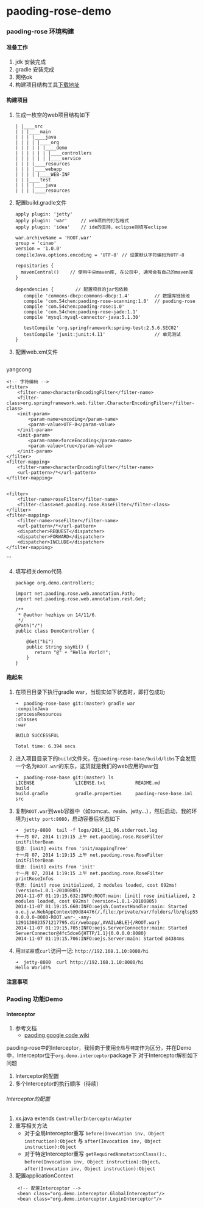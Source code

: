 paoding-rose-demo
=================

### paoding-rose 环境构建

#### 准备工作

1. jdk 安装完成
2. gradle 安装完成
3. 网络ok
4. 构建项目结构工具[下载地址](https://github.com/townsfolk/gradle-templates)

#### 构建项目

1. 生成一枚空的web项目结构如下
   
   ```
   | |____src
   | | |____main
   | | | |____java
   | | | | |____org
   | | | | | |____demo
   | | | | | | |____controllers
   | | | | | | |____service
   | | | |____resources
   | | | |____webapp
   | | | | |____WEB-INF
   | | |____test
   | | | |____java
   | | | |____resources
   ```
   
2. 配置build.gradle文件

   ```
   apply plugin: 'jetty'
   apply plugin: 'war'     // web项目的打包格式
   apply plugin: 'idea'    // ide的支持，eclipse则填写eclipse

   war.archiveName = 'ROOT.war'
   group = 'cinao'
   version = '1.0.0'
   compileJava.options.encoding = 'UTF-8' // 设置默认字符编码为UTF-8

   repositories {
     mavenCentral()    // 使用中央maven库, 在公司中, 通常会有自己的maven库
   }

   dependencies {        // 配置项目的jar包依赖
      compile 'commons-dbcp:commons-dbcp:1.4'         // 数据库链接池
      compile 'com.54chen:paoding-rose-scanning:1.0'  // paoding-rose
      compile 'com.54chen:paoding-rose:1.0'
      compile 'com.54chen:paoding-rose-jade:1.1'
      compile 'mysql:mysql-connector-java:5.1.30'
      
      testCompile 'org.springframework:spring-test:2.5.6.SEC02'
      testCompile 'junit:junit:4.11'                  // 单元测试
   }
   ```
3. 配置web.xml文件
   
   ```
<?xml version="1.0" encoding="UTF-8"?>
<web-app xmlns:xsi="http://www.w3.org/2001/XMLSchema-instance"
         xmlns="http://java.sun.com/xml/ns/javaee"
         xsi:schemaLocation="http://java.sun.com/xml/ns/javaee http://java.sun.com/xml/ns/javaee/web-app_2_5.xsd"
         id="WebApp_ID" version="2.5">
    <display-name>yangcong</display-name>

    <!-- 字符编码 -->
    <filter>
        <filter-name>characterEncodingFilter</filter-name>
        <filter-class>org.springframework.web.filter.CharacterEncodingFilter</filter-class>
        <init-param>
            <param-name>encoding</param-name>
            <param-value>UTF-8</param-value>
        </init-param>
        <init-param>
            <param-name>forceEncoding</param-name>
            <param-value>true</param-value>
        </init-param>
    </filter>
    <filter-mapping>
        <filter-name>characterEncodingFilter</filter-name>
        <url-pattern>/*</url-pattern>
    </filter-mapping>


    <filter>
        <filter-name>roseFilter</filter-name>
        <filter-class>net.paoding.rose.RoseFilter</filter-class>
    </filter>
    <filter-mapping>
        <filter-name>roseFilter</filter-name>
        <url-pattern>/*</url-pattern>
        <dispatcher>REQUEST</dispatcher>
        <dispatcher>FORWARD</dispatcher>
        <dispatcher>INCLUDE</dispatcher>
    </filter-mapping>
</web-app>
   ```
   
4. 填写相关demo代码
   
   ```
   package org.demo.controllers;

   import net.paoding.rose.web.annotation.Path;
   import net.paoding.rose.web.annotation.rest.Get;

   /**
    * @author hezhiyu on 14/11/6.
    */
   @Path("/")
   public class DemoController {
   
       @Get("hi")
       public String sayHi() {
          return "@" + "Hello World!";
       }
   }
   ```

#### 跑起来

1. 在项目目录下执行gradle war，当现实如下状态时，即打包成功
   
   ```
   ➜  paoding-rose-base git:(master) gradle war
   :compileJava
   :processResources
   :classes
   :war
   
   BUILD SUCCESSFUL
   
   Total time: 6.394 secs
   ```

2. 进入项目目录下的`build`文件夹，在`paoding-rose-base/build/libs`下会发现一个名为`ROOT.war`的东东，这货就是我们的web应用的war包

   ```
   ➜  paoding-rose-base git:(master) ls
   LICENSE               LICENSE.txt           README.md             build                   
   build.gradle          gradle.properties     paoding-rose-base.iml src
   ```

3. 复制`ROOT.war`到web容器中（如tomcat、resin、jetty...），然后启动，我的环境为`jetty port:8080`，启动容器后状态如下

   ```
   ➜  jetty-8080  tail -f logs/2014_11_06.stderrout.log
   十一月 07, 2014 1:19:15 上午 net.paoding.rose.RoseFilter initFilterBean
   信息: [init] exits from 'init/mappingTree'
   十一月 07, 2014 1:19:15 上午 net.paoding.rose.RoseFilter initFilterBean
   信息: [init] exits from 'init'
   十一月 07, 2014 1:19:15 上午 net.paoding.rose.RoseFilter printRoseInfos
   信息: [init] rose initialized, 2 modules loaded, cost 692ms!    (version=1.0.1-20100805)
   2014-11-07 01:19:15.632:INFO:ROOT:main: [init] rose initialized, 2 modules loaded, cost 692ms! (version=1.0.1-20100805)
   2014-11-07 01:19:15.660:INFO:oejsh.ContextHandler:main: Started o.e.j.w.WebAppContext@9d84476{/,file:/private/var/folders/lb/qlsp55px2yvb4mkwx3zxg42r0000gn/T/jetty-0.0.0.0-8080-ROOT.war-_-any-1291130023571217795.dir/webapp/,AVAILABLE}{/ROOT.war}
   2014-11-07 01:19:15.705:INFO:oejs.ServerConnector:main: Started ServerConnector@4fc5dce6{HTTP/1.1}{0.0.0.0:8080}
   2014-11-07 01:19:15.706:INFO:oejs.Server:main: Started @4384ms
   ```

4. 用`浏览器`或`curl`访问一记: `http://192.168.1.10:8080/hi`

   ```
   ➜  jetty-8080  curl http://192.168.1.10:8080/hi
   Hello World!%
   ```

#### 注意事项

### Paoding 功能Demo

#### Interceptor

1. 参考文档
    * [paoding google code wiki](https://code.google.com/p/paoding-rose/wiki/Rose_Code_Fragment_Interceptor#作用范围与实际拦截的区别)

paoding-rose中的Interceptor，我倾向于使用`全局`与`特定`作为区分，并在Demo中，Interceptor位于`org.demo.interceptor`package下
对于Interceptor解析如下问题

1. Interceptor的配置
2. 多个Interceptor的执行顺序（待续）

###### Interceptor的配置
1. xx.java extends `ControllerInterceptorAdapter`
2. 重写相关方法
    * 对于全局Interceptor重写 `before(Invocation inv, Object instruction):Object` 与 `after(Invocation inv, Object instruction):Object`
	* 对于特定Interceptor重写 `getRequiredAnnotationClass():`、`before(Invocation inv, Object instruction):Object`、`after(Invocation inv, Object instruction):Object`
3. 配置applicationContext

```
    <!-- 配置Interceptor -->
    <bean class="org.demo.interceptor.GlobalInterceptor"/>
    <bean class="org.demo.interceptor.LoginInterceptor"/>
```